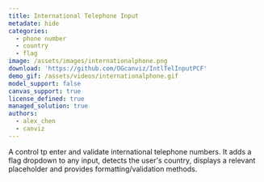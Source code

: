 ```yaml
---
title: International Telephone Input
metadate: hide
categories:
  - phone number
  - country
  - flag
image: /assets/images/internationalphone.png
download: 'https://github.com/OGcanviz/IntlTelInputPCF'
demo_gif: /assets/videos/internationalphone.gif
model_support: false
canvas_support: true
license_defined: true
managed_solution: true
authors:
  - alex_chen
  - canviz
---
```


A control tp enter and validate international telephone numbers. It adds a flag dropdown to any input, detects the user's country, displays a relevant placeholder and provides formatting/validation methods.
